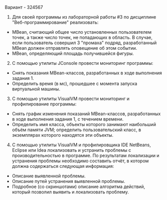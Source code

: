 Вариант - 324567

1. Для своей программы из лабораторной работы #3 по дисциплине "Веб-программирование" реализовать:

- MBean, считающий общее число установленных пользователем точек, а также число точек, не попадающих в область. В случае, если пользователь совершил 3 "промаха" подряд, разработанный MBean должен отправлять оповещение об этом событии.
- MBean, определяющий площадь получившейся фигуры.

2. С помощью утилиты JConsole провести мониторинг программы:

- Снять показания MBean-классов, разработанных в ходе выполнения задания 1.
- Определить время (в мс), прошедшее с момента запуска виртуальной машины.

3. С помощью утилиты VisualVM провести мониторинг и профилирование программы:

- Снять график изменения показаний MBean-классов, разработанных в ходе выполнения задания 1, с течением времени.
- Определить имя класса, объекты которого занимают наибольший объём памяти JVM; определить пользовательский класс, в экземплярах которого находятся эти объекты.

4. С помощью утилиты VisualVM и профилировщика IDE NetBeans, Eclipse или Idea локализовать и устранить проблемы с производительностью в программе. По результатам локализации и устранения проблемы необходимо составить отчёт, в котором должна содержаться следующая информация:

- Описание выявленной проблемы.
- Описание путей устранения выявленной проблемы.
- Подробное (со скриншотами) описание алгоритма действий, который позволил выявить и локализовать проблему.

